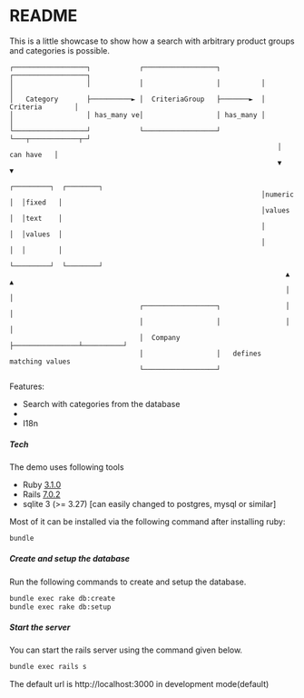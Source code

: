 # README

This is a little showcase to show how a search with arbitrary product groups and categories is possible.


```
┌──────────────────┐            ┌──────────────────┐          ┌──────────────────┐
│                  │            │                  │          │                  │
│   Category       ├──────────► │  CriteriaGroup   ├───────►  │  Criteria        │
│                  │ has_many ve│                  │ has_many │                  │
└──────────────────┘            └──────────────────┘          └───┬────────────┬─┘
                                                                  │ can have   │
                                                                  ▼            ▼
                                                              ┌─────────┐  ┌────────┐
                                                              │numeric  │  │fixed   │
                                                              │values   │  │text    │
                                                              │         │  │values  │
                                                              │         │  │        │
                                                              └─────────┘  └────────┘
                                                                    ▲          ▲
                                                                    │          │
                                ┌──────────────────┐                │          │
                                │                  │                │          │
                                │  Company         ├────────────────┴──────────┘
                                │                  │   defines matching values
                                └──────────────────┘
```

Features:
- Search with categories from the database
- 
- I18n

##### Tech

The demo uses following tools

- Ruby [3.1.0](https://github.com/mark-a/b2b_market_draft/blob/main/Gemfile#L4)
- Rails [7.0.2](https://github.com/mark-a/b2b_market_draft/blob/main/Gemfile#L7)
- sqlite 3 (>= 3.27) [can easily changed to postgres, mysql or similar]

Most of it can be installed via the following command after installing ruby:

```bash
bundle 
```


##### Create and setup the database

Run the following commands to create and setup the database.

```bash
bundle exec rake db:create
bundle exec rake db:setup
```

##### Start the server

You can start the rails server using the command given below.

```bash
bundle exec rails s
```

The default url is http://localhost:3000 in development mode(default)
